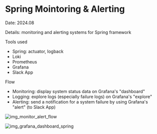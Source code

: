 # Spring Mointoring & Alerting

Date: 2024.08

Details: monitoring and alerting systems for Spring framework 

Tools used
- Spring: actuator, logback
- Loki
- Prometheus
- Grafana
- Slack App

Flow
- Monitoring: display system status data on Grafana's "dashboard"
- Logging: explore logs (especially failure logs) on Grafana's "explore" 
- Alerting: send a notification for a system failure by using Grafana's "alert" (to Slack App)


![img_monitor_alert_flow](https://github.com/user-attachments/assets/3f60b1ad-f2f5-464c-9f6c-c1494610845d)

![img_grafana_dashboard_spring](https://github.com/user-attachments/assets/d6886a87-c175-4d43-a9d2-278532664861)

